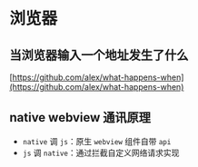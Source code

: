 # 浏览器

## 当浏览器输入一个地址发生了什么

[https://github.com/alex/what-happens-when](https://github.com/alex/what-happens-when)

## native webview 通讯原理
- `native` 调 `js`：原生 `webview` 组件自带 `api`
- `js` 调 `native`：通过拦截自定义网络请求实现
